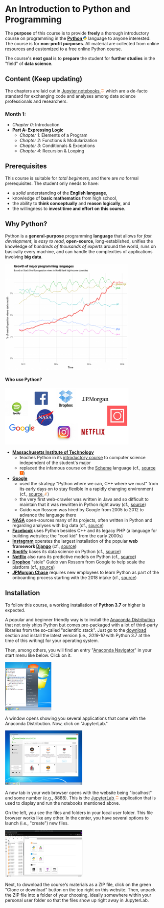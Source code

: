 # An Introduction to Python and Programming

The **purpose** of this course is to provide **freely** a thorough introductory course on programming in the **[Python <img height="12" style="display: inline-block" src="static/link_to_py.png">](https://www.python.org/)** language to anyone interested. The course is for **non-profit purposes**.
All material are collected from online resources and customized to a free online Python course.

The course's **next goal** is to **prepare** the student for **further
studies** in the "field" of **data science**.

## Content (Keep updating)

The chapters are laid out in [Jupyter notebooks <img height="12" style="display: inline-block" src="static/link_to_jp.png">](https://jupyter-notebook.readthedocs.io/en/stable/)
which are a de-facto standard for exchanging code and analyses among data science professionals and researchers.

### Month 1:
- *Chapter 0*: Introduction
- **Part A: Expressing Logic**
  - *Chapter 1*: Elements of a Program
  - *Chapter 2*: Functions & Modularization
  - *Chapter 3*: Conditionals & Exceptions
  - *Chapter 4*: Recursion & Looping

## Prerequisites

This course is suitable for *total beginners*, and there are *no* formal prerequisites. The student only needs to have:

- a *solid* understanding of the **English language**,
- knowledge of **basic mathematics** from high school,
- the ability to **think conceptually** and **reason logically**, and
- the willingness to **invest time and effort on this course**.

## Why Python?
Python is a **general-purpose** programming **language** that allows for *fast development*, is *easy to read*, **open-source**, long-established, unifies the knowledge of *hundreds of thousands of experts* around the world, runs on basically every machine, and can handle the complexities of applications involving **big data**.

<img src="static/growth_major_languages.png" width="80%">

#### Who use Python?
<img src="static/logos.png" width="80%">

- **[Massachusetts Institute of Technology](https://www.mit.edu/)**
  - teaches Python in its [introductory course](https://ocw.mit.edu/courses/electrical-engineering-and-computer-science/6-0001-introduction-to-computer-science-and-programming-in-python-fall-2016/) to computer science independent of the student's major
  - replaced the infamous course on the [Scheme](https://groups.csail.mit.edu/mac/projects/scheme/) language (cf., [source <img height="12" style="display: inline-block" src="static/link_to_hn.png">](https://news.ycombinator.com/item?id=602307))
- **[Google](https://www.google.com/)**
  - used the strategy "Python where we can, C++ where we must" from its early days on to stay flexible in a rapidly changing environment (cf., [source <img height="12" style="display: inline-block" src="static/link_to_so.png">](https://stackoverflow.com/questions/2560310/heavy-usage-of-python-at-google))
  - the very first web-crawler was written in Java and so difficult to maintain that it was rewritten in Python right away (cf., [source](https://www.amazon.com/Plex-Google-Thinks-Works-Shapes/dp/1416596585/ref=sr_1_1?ie=UTF8&qid=1539101827&sr=8-1&keywords=in+the+plex))
  - Guido van Rossom was hired by Google from 2005 to 2012 to advance the language there
- **[NASA](https://www.nasa.gov/)** open-sources many of its projects, often written in Python and regarding analyses with big data (cf., [source](https://code.nasa.gov/language/python/))
- **[Facebook](https://facebook.com/)** uses Python besides C++ and its legacy PHP (a language for building websites; the "cool kid" from the early 2000s)
- **[Instagram](https://instagram.com/)** operates the largest installation of the popular **web framework  [Django](https://www.djangoproject.com/)** (cf., [source](https://instagram-engineering.com/web-service-efficiency-at-instagram-with-python-4976d078e366))
- **[Spotify](https://spotify.com/)** bases its data science on Python (cf., [source](https://labs.spotify.com/2013/03/20/how-we-use-python-at-spotify/))
- **[Netflix](https://netflix.com/)** also runs its predictive models on Python (cf., [source](https://medium.com/netflix-techblog/python-at-netflix-86b6028b3b3e))
- **[Dropbox](https://dropbox.com/)** "stole" Guido van Rossom from Google to help scale the platform (cf., [source](https://medium.com/dropbox-makers/guido-van-rossum-on-finding-his-way-e018e8b5f6b1))
- **[JPMorgan Chase](https://www.jpmorganchase.com/)** requires new employees to learn Python as part of the onboarding process starting with the 2018 intake (cf., [source](https://www.ft.com/content/4c17d6ce-c8b2-11e8-ba8f-ee390057b8c9?segmentId=a7371401-027d-d8bf-8a7f-2a746e767d56))

## Installation

To follow this course, a working installation of **Python 3.7** or higher is expected.

A popular and beginner friendly way is to install the [Anaconda Distribution](
https://www.anaconda.com/distribution/) that not only ships Python but comes pre-packaged with a lot of third-party libraries from the so-called "scientific stack".
Just go to the [download](https://www.anaconda.com/distribution/#download-section) section and install the latest version (i.e., *2019-10* with Python 3.7 at the time of this writing) for your operating system.

Then, among others, you will find an entry "[Anaconda Navigator](https://docs.anaconda.com/anaconda/navigator/)" in your start menu like below.
Click on it.

<img src="static/anaconda_start_menu.png" width="30%">

A window opens showing you several applications that come with the Anaconda Distribution. Now, click on "JupyterLab."

<img src="static/anaconda_navigator.png" width="50%">

A new tab in your web browser opens with the website being "localhost" and some number (e.g., 8888). This is the [JupyterLab <img height="12" style="display: inline-block" src="static/link_to_jp.png">](https://jupyterlab.readthedocs.io/en/stable/)
application that is used to display and run the notebooks mentioned above.

On the left, you see the files and folders in your local user folder. This file browser works like any other. In the center, you have several options to launch (i.e., "create") new files.

<img src="static/jupyter_lab.png" width="50%">

Next, to download the course's materials as a ZIP file, click on the green "Clone or download" button on the top right on this website.
Then, unpack the ZIP file into a folder of your choosing, ideally somewhere within your personal user folder so that the files show up right away in JupyterLab.